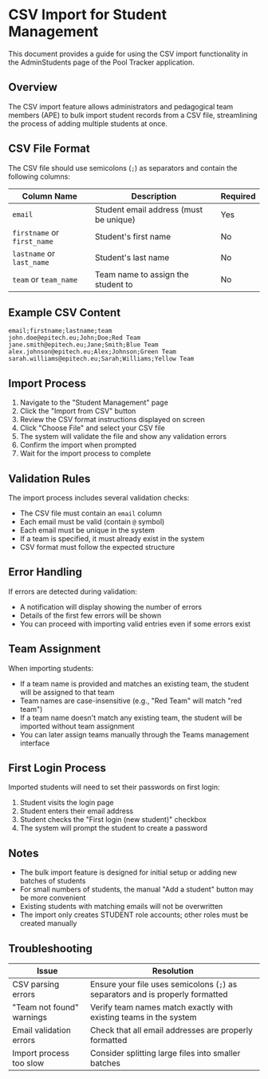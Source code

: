 # CSV Import for Student Management

This document provides a guide for using the CSV import functionality in the AdminStudents page of the Pool Tracker application.

## Overview

The CSV import feature allows administrators and pedagogical team members (APE) to bulk import student records from a CSV file, streamlining the process of adding multiple students at once.

## CSV File Format

The CSV file should use semicolons (`;`) as separators and contain the following columns:

| Column Name | Description | Required |
|-------------|-------------|----------|
| `email` | Student email address (must be unique) | Yes |
| `firstname` or `first_name` | Student's first name | No |
| `lastname` or `last_name` | Student's last name | No |
| `team` or `team_name` | Team name to assign the student to | No |

## Example CSV Content

```
email;firstname;lastname;team
john.doe@epitech.eu;John;Doe;Red Team
jane.smith@epitech.eu;Jane;Smith;Blue Team
alex.johnson@epitech.eu;Alex;Johnson;Green Team
sarah.williams@epitech.eu;Sarah;Williams;Yellow Team
```

## Import Process

1. Navigate to the "Student Management" page
2. Click the "Import from CSV" button
3. Review the CSV format instructions displayed on screen
4. Click "Choose File" and select your CSV file
5. The system will validate the file and show any validation errors
6. Confirm the import when prompted
7. Wait for the import process to complete

## Validation Rules

The import process includes several validation checks:

- The CSV file must contain an `email` column
- Each email must be valid (contain `@` symbol)
- Each email must be unique in the system
- If a team is specified, it must already exist in the system
- CSV format must follow the expected structure

## Error Handling

If errors are detected during validation:
- A notification will display showing the number of errors
- Details of the first few errors will be shown
- You can proceed with importing valid entries even if some errors exist

## Team Assignment

When importing students:
- If a team name is provided and matches an existing team, the student will be assigned to that team
- Team names are case-insensitive (e.g., "Red Team" will match "red team")
- If a team name doesn't match any existing team, the student will be imported without team assignment
- You can later assign teams manually through the Teams management interface

## First Login Process

Imported students will need to set their passwords on first login:
1. Student visits the login page
2. Student enters their email address
3. Student checks the "First login (new student)" checkbox
4. The system will prompt the student to create a password

## Notes

- The bulk import feature is designed for initial setup or adding new batches of students
- For small numbers of students, the manual "Add a student" button may be more convenient
- Existing students with matching emails will not be overwritten
- The import only creates STUDENT role accounts; other roles must be created manually

## Troubleshooting

| Issue | Resolution |
|-------|------------|
| CSV parsing errors | Ensure your file uses semicolons (`;`) as separators and is properly formatted |
| "Team not found" warnings | Verify team names match exactly with existing teams in the system |
| Email validation errors | Check that all email addresses are properly formatted |
| Import process too slow | Consider splitting large files into smaller batches |